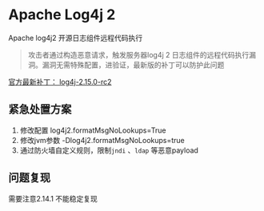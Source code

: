 # Apache Log4j 2 
Apache log4j2 开源日志组件远程代码执行

> 攻击者通过构造恶意请求，触发服务器log4j 2 日志组件的远程代码执行漏洞。漏洞无需特殊配置，进验证，最新版的补丁可以防护此问题

[官方最新补丁： log4j-2.15.0-rc2](https://github.com/apache/logging-log4j2/releases/tag/log4j-2.15.0-rc2)

## 紧急处置方案
1. 修改配置  log4j2.formatMsgNoLookups=True
2. 修改jvm参数 -Dlog4j2.formatMsgNoLookups=true
3. 通过防火墙自定义规则，限制`jndi` 、`ldap` 等恶意payload

## 问题复现
需要注意2.14.1 不能稳定复现